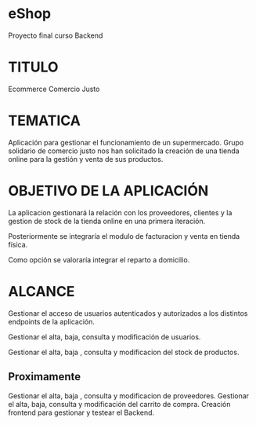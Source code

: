 # eShop
Proyecto final curso Backend 

# TITULO
Ecommerce Comercio Justo

# TEMATICA
Aplicación para gestionar el funcionamiento de un supermercado. Grupo solidario de comercio justo nos han solicitado la creación de una tienda online para la gestión y venta de sus productos. 

# OBJETIVO DE LA APLICACIÓN
La aplicacion gestionará la relación con los proveedores, clientes y la gestion de stock de la tienda
online en una primera iteración. 

Posteriormente se integraría el modulo de facturacion y venta en tienda física.

Como opción se valoraría integrar el reparto a domicilio.

# ALCANCE
Gestionar el acceso de usuarios autenticados y autorizados a los distintos endpoints de la aplicación.

Gestionar el alta, baja, consulta y modificación de usuarios.

Gestionar el alta, baja , consulta y modificacion del stock de productos.

Proximamente
------------
Gestionar el alta, baja , consulta y modificacion de proveedores.
Gestionar el alta, baja, consulta y modificación del carrito de compra.
Creación frontend para gestionar y testear el Backend.
